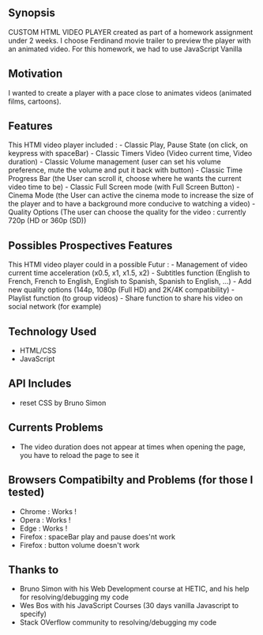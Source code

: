 ## Synopsis

CUSTOM HTML VIDEO PLAYER created as part of a homework assignment under 2 weeks. I choose Ferdinand movie trailer to preview the player with an animated video. For this homework, we had to use JavaScript Vanilla

## Motivation

I wanted to create a player with a pace close to animates videos (animated films, cartoons).

## Features

This HTMl video player included :
    - Classic Play, Pause State (on click, on keypress with spaceBar)
    - Classic Timers Video (Video current time, Video duration)
    - Classic Volume management (user can set his volume preference, mute the volume and put it back with button)
    - Classic Time Progress Bar (the User can scroll it, choose where he wants the current video time to be)
    - Classic Full Screen mode (with Full Screen Button)
    - Cinema Mode (the User can active the cinema mode to increase the size of the player and to have a background more conducive to watching a video)
    - Quality Options (The user can choose the quality for the video : currently 720p (HD or 360p (SD))

## Possibles Prospectives Features

This HTMl video player could in a possible Futur :
    - Management of video current time acceleration (x0.5, x1, x1.5, x2)
    - Subtitles function (English to French, French to English, English to Spanish, Spanish to English, ...)
    - Add new quality options (144p, 1080p (Full HD) and 2K/4K compatibility)
    - Playlist function (to group videos)
    - Share function to share his video on social network (for example)

## Technology Used

- HTML/CSS
- JavaScript

## API Includes

- reset CSS by Bruno Simon

## Currents Problems

- The video duration does not appear at times when opening the page, you have to reload the page to see it

## Browsers Compatibilty and Problems (for those I tested)

- Chrome : Works !
- Opera : Works !
- Edge : Works !
- Firefox : spaceBar play and pause does'nt work
- Firefox : button volume doesn't work

## Thanks to

- Bruno Simon with his Web Development course at HETIC, and his help for resolving/debugging my code
- Wes Bos with his JavaScript Courses (30 days vanilla Javascript to specify)
- Stack OVerflow community to resolving/debugging my code